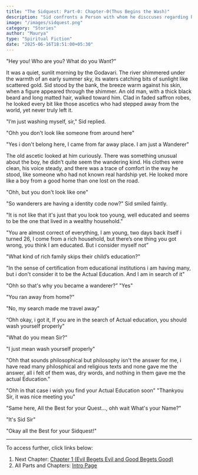 ```yaml
---
title: "The Sidquest: Part-0: Chapter-0(Thus Begins the Wash)"
description: "Sid confronts a Person with whom he disccuses regarding his Journey"
image: "/images/sidquest.png"
category: "Stories"
author: "Maurya"
type: "Spiritual Fiction"
date: "2025-06-16T18:51:00+05:30"
---
```


"Hey you! Who are you? What do you Want?"

It was a quiet, sunlit morning by the Godavari. The river shimmered under the warmth of an early summer sky, its waters catching bits of sunlight like scattered gold. Sid stood by the bank, the breeze warm against his skin, when a figure appeared through the shimmer. An old man, with a thick black beard and long matted hair, walked toward him. Clad in faded saffron robes, he looked every bit like those ascetics who had stepped away from the world, yet never truly left it.

"I’m just washing myself, sir," Sid replied.

"Ohh you don't look like someone from around here"

"Yes i don't belong here, I came from far away place. I am just a Wanderer"

The old ascetic looked at him curiously. There was something unusual about the boy, he didn’t quite seem the wandering kind. His clothes were clean, his voice steady, and there was a trace of comfort in the way he stood, like someone who had not known real hardship yet. He looked more like a boy from a good home than one lost on the road.

"Ohh, but you don't look like one" 

"So wanderers are having a identity code now?" Sid smiled faintly.

"It is not like that it's just that you look too young, well educated and seems to be the one that lived in a wealthy household."

"You are almost correct of everything, I am young, two days back itself i turned 26, I come from a rich household, but there’s one thing you got wrong, you think I am educated. But i consider myself not”

"What kind of rich family skips their child’s education?"

"In the sense of certification from educational institutions i am having many, but i don't consider it to be the Actual Education. And I am in search of it"

"Ohh so that's why you became a wanderer?”
"Yes"

"You ran away from home?"

"No, my search made me travel away”

“Ohh okay, i got it,  If you are in the search of Actual education, you should wash yourself properly"

"What do you mean Sir?"

"I just mean wash yourself properly"

"Ohh that sounds philosophical but philosophy isn't the answer for me, i have read many philosphical and religious texts and none gave me the answer, all i felt of them was, dry words, and nothing in them gave me the actual Education."

"Ohh in that case i wish you find your Actual Education soon"
"Thankyou Sir, it was nice meeting you" 

"Same here, All the Best for your Quest…, ohh wait What's your Name?"

"It's Sid Sir" 

"Okay all the Best for your Sidquest!"

----------------------------------------------------------------

To access further, click links below:
1. Next Chapter: <font color="maroon">[Chapter 1 (Evil Begets Evil and Good Begets Good)](https://mauryasmind.vercel.app/posts/sidquest11)</font>
2. All Parts and Chapters: <font color="maroon">[Intro Page](https://mauryasmind.vercel.app/posts/sidquestIntro)</font>

